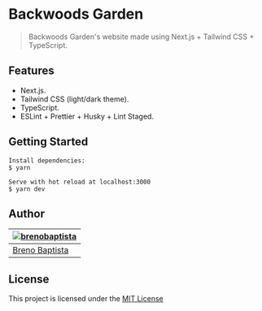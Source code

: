 # Backwoods Garden

> Backwoods Garden's website made using Next.js + Tailwind CSS + TypeScript.

## Features

- Next.js.
- Tailwind CSS (light/dark theme).
- TypeScript.
- ESLint + Prettier + Husky + Lint Staged.

## Getting Started

```
Install dependencies:
$ yarn

Serve with hot reload at localhost:3000
$ yarn dev
```

## Author

| [![brenobaptista](https://avatars1.githubusercontent.com/u/47641641?s=120&v=4)](https://github.com/brenobaptista) |
| ----------------------------------------------------------------------------------------------------------------- |
| [Breno Baptista](https://github.com/brenobaptista)                                                                |

## License

This project is licensed under the [MIT License](/LICENSE)
